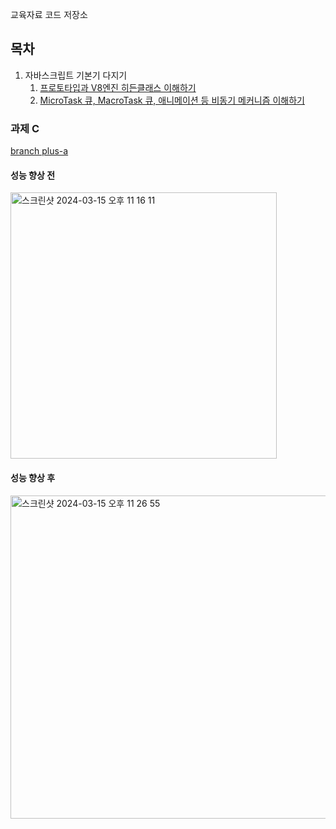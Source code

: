 교육자료 코드 저장소

## 목차

1. 자바스크립트 기본기 다지기
   1. [프로토타입과 V8엔진 히든클래스 이해하기](./packages/chapter1/src/a.js)
   2. [MicroTask 큐, MacroTask 큐, 애니메이션 등 비동기 메커니즘 이해하기](./packages/chapter1/src/b.js)

### 과제 C

[branch plus-a](./packages/chapter1/src/a.js)

#### 성능 향상 전

<img width="426" alt="스크린샷 2024-03-15 오후 11 16 11" src="https://github.com/zzinao/front1_chap1/assets/77870077/396f62ce-8382-44f0-8d8f-7f1482a84055">

<br />

#### 성능 향상 후

<img width="517" alt="스크린샷 2024-03-15 오후 11 26 55" src="https://github.com/zzinao/front1_chap1/assets/77870077/ed9baaef-2663-4f29-8a42-744330674494">
